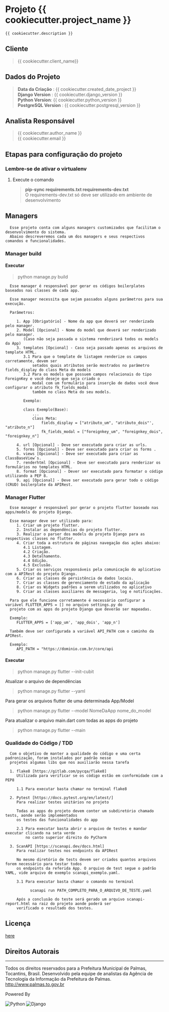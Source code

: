 # Projeto {{ cookiecutter.project_name }}
    {{ cookiecutter.description }}

## Cliente
> {{ cookiecutter.client_name}}

## Dados do Projeto
> **Data da Criação** : {{ cookiecutter.created_date_project }} 
<br> **Django Version** : {{ cookiecutter.django_version }}
<br> **Python Version**: {{ cookiecutter.python_version }}
<br> **PostgreSQL Version** : {{ cookiecutter.postgresql_version }}

## Analista Responsável
> {{ cookiecutter.author_name }}  
{{ cookiecutter.email }}
 

## Etapas para configuração do projeto 
### Lembre-se de ativar o virtualenv

1. Execute o comando 
   > **pip-sync requirements.txt requirements-dev.txt**   
   > O requirements-dev.txt só deve ser utilizado em ambiente de desenvolvimento
   

## Managers

      Esse projeto conta com alguns managers customizados que facilitam o desenvolvimento do sistema. 
      Abaixo descreveremos cada um dos managers e seus respectivos comandos e funcionalidades.

### Manager build

#### Executar
> python manage.py build

      Esse manager é responsável por gerar os códigos boilerplates baseados nas classes de cada app.

      Esse manager necessita que sejam passados alguns parâmetros para sua execução.

      Parâmetros:

         1. App [Obrigatório] - Nome da app que deverá ser renderizada pelo manager. 
         2. Model [Opcional] - Nome do model que deverá ser renderizado pelo manager.
            (Caso não seja passada o sistema renderizará todos os models da App)
         3. templates [Opcional] - Caso seja passado apenas os arquivos de template HTML.
            3.1 Para que o template de listagem renderize os campos corretamente, devem ser
                setados quais atributos serão mostrados no parâmetro fields_display do class Meta do models
            3.2 Para os models que possuem campos relacionais do tipo ForeignKey e você deseje que seja criado o 
                modal com um formulário para inserção de dados você deve configurar o atributo fk_fields_modal
                também no class Meta do seu models.
            
            Exemplo:
            
            class Exemplo(Base):
                ...
                class Meta:
                    fields_display = ["atributo_um", "atributo_dois"', "atributo_n"]
                    fk_fields_modal = ["foreignkey_um", "foreignkey_dois", "foreignkey_n"]

         4. url [Opcional] - Deve ser executado para criar as urls.
         5. forms [Opcional] - Deve ser executado para criar os forms .
         6. views [Opcional] - Deve ser executado para criar as ClassBaseView`s.
         7. renderhtml [Opcional] - Deve ser executado para renderizar os formulários no templates HTML.
         8. format [Opcional] - Dever ser executado para formatar o código utilizando a PEP 8.
         9. api [Opcional] - Deve ser executado para gerar todo o código (CRUD) boilerplate da APIRest.


### Manager Flutter
      Esse manager é responsável por gerar o projeto flutter baseado nas apps/models do projeto Django.

      Esse manager deve ser utilizado para:
         1. Criar um projeto flutter.
         2. Instalar as dependências do projeto flutter.
         3. Realizar o parser dos models do projeto Django para as respectivas classes no flutter.
         4. Criar toda a estrutura de páginas navegação das ações abaixo:
            4.1 Listagem.
            4.2 Criação.
            4.3 Detalhamento.
            4.4 Edição.
            4.5 Exclusão.
         5. Criar os serviços responsáveis pela comunicação do aplicativo com a APIRest do projeto Django.
         6. Criar as classes de persistência de dados locais.
         7. Criar as classes de gerenciamento de estado da aplicação
         8. Criar os Widgets padrões a serem utilizados no aplicativo
         9. Criar as classes auxiliares de messageria, log e notificações.

      Para que ele funcione corretamente é necessário configurar a variável FLUTTER_APPS = [] no arquivo settings.py do 
      projeto com as apps do projeto Django que deverão ser mapeadas.

      Exemplo:
         FLUTTER_APPS = ['app_um', 'app_dois', 'app_n']

      Também deve ser configurada a variável API_PATH com o caminho da APIRest.

      Exemplo:
         API_PATH = "https://dominio.com.br/core/api

#### Executar
> python manage.py flutter --init-cubit

Atualizar o arquivo de dependências
> python manage.py flutter --yaml

Para gerar os arquivos flutter de uma determinada App/Model
> python manage.py flutter --model NomeDaApp nome_do_model

Para atualizar o arquivo main.dart com todas as apps do projeto
> python manage.py flutter --main


### Qualidade do Código / TDD
      Com o objetivo de manter a qualidade do código e uma certa padronização, foram instalados por padrão nesse 
      projetos algumas libs que nos auxiliarão nessa tarefa

      1. flake8 [https://gitlab.com/pycqa/flake8]
         Utilizada para verificar se os código estão em conformidade com a PEP8
         
         1.1 Para executar basta chamar no terminal flake8

      2. Pytest [https://docs.pytest.org/en/latest/]
         Para realizar testes unitários no projeto
         
         Todas as apps do projeto devem conter um subdiretório chamado tests, aonde serão implementados 
         os testes das funcionalidades do app
         
         2.1 Para executar basta abrir o arquivo de testes e mandar executar clicando na seta verde
             no canto superior direito do PyCharm

      3. ScanAPI [https://scanapi.dev/docs.html]
         Para realizar testes nos endpoints da APIRest
         
         No mesmo diretório de tests devem ser criados quantos arquivos forem necessário para testar todos
         os endpoints da referida App. O arquivo de test segue o padrão YAML, vide arquivo de exemplo scanapi_exemplo.yaml.

         3.1 Para executar basta chamar o comando no terminal

               scanapi run PATH_COMPLETO_PARA_O_ARQUIVO_DE_TESTE.yaml      
         
         Após a conclusão do teste será gerado um arquivo scanapi-report.html na raiz do projeto aonde poderá ser 
         verificado o resultado dos testes.

## Licença
[here](LICENSE)

## Direitos Autorais

-----

Todos os direitos reservados para a Prefeitura Municipal de Palmas, Tocantins, Brasil.
Desenvolvido pela equipe de analistas da Agência de Tecnologia da Informação da Prefeitura de Palmas.
http://www.palmas.to.gov.br

Powered By

![Python](https://www.python.org/static/img/python-logo.png)
![Django](https://static.djangoproject.com/img/logo-django.42234b631760.svg)
